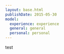 ```yaml
---
layout: base.html
publishDate: 2015-05-30
model: 
  experience: experience
  general: general
  personal: personal
---
```

<!-- Resume Timeline Section -->
<section id="experience" class="section-content timeline-content">
	<div class="container">
		test
	</div>
</section>
<!-- End Resume Timeline Section -->
<!-- End Testimonial Section=============================================== -->